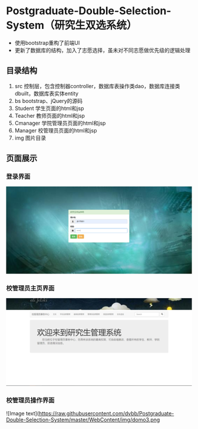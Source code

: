 # Postgraduate-Double-Selection-System（研究生双选系统）
* 使用bootstrap重构了前端UI
* 更新了数据库的结构，加入了志愿选择，虽未对不同志愿做优先级的逻辑处理

## 目录结构
1. src 控制层，包含控制器controller，数据库表操作类dao，数据库连接类dbuilt，数据库表实体entity
2. bs bootstrap、jQuery的源码
3. Student 学生页面的html和jsp
4. Teacher 教师页面的html和jsp
5. Cmanager 学院管理员页面的html和jsp
6. Manager 校管理员页面的html和jsp
7. img 图片目录

## 页面展示
### 登录界面
![Image text](https://raw.githubusercontent.com/dvbb/Postgraduate-Double-Selection-System/master/WebContent/img/demo1.png)
### 校管理员主页界面
![Image text](https://raw.githubusercontent.com/dvbb/Postgraduate-Double-Selection-System/master/WebContent/img/demo2.png)
### 校管理员操作界面
![Image text](https://raw.githubusercontent.com/dvbb/Postgraduate-Double-Selection-System/master/WebContent/img/domo3.png
